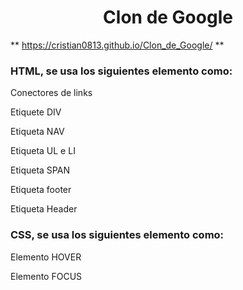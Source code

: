 <h1 align="center">Clon de Google</h1>

**   https://cristian0813.github.io/Clon_de_Google/   **

<h3> HTML, se usa los siguientes elemento como: </h3>

<p> Conectores de links</p>
<p>Etiquete DIV</p>
<p>Etiqueta NAV</p>
<p>Etiqueta UL e LI</p>
<p>Etiqueta SPAN</p>
<p>Etiqueta footer</p>
<p>Etiqueta Header</p>

<h3> CSS, se usa los siguientes elemento como:</h3>

<p>Elemento HOVER</p>
<p>Elemento FOCUS</p>